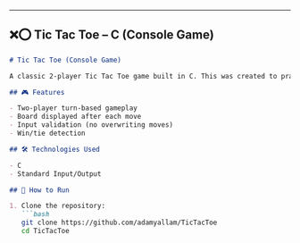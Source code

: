 
---

## ❌⭕ **Tic Tac Toe – C (Console Game)**

```markdown
# Tic Tac Toe (Console Game)

A classic 2-player Tic Tac Toe game built in C. This was created to practice my understanding of memory management, arrays, functions, and basic game logic.

## 🎮 Features

- Two-player turn-based gameplay
- Board displayed after each move
- Input validation (no overwriting moves)
- Win/tie detection

## 🛠 Technologies Used

- C
- Standard Input/Output

## 🚀 How to Run

1. Clone the repository:
   ```bash
   git clone https://github.com/adamyallam/TicTacToe
   cd TicTacToe